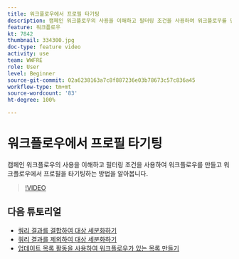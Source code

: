 ```yaml
---
title: 워크플로우에서 프로필 타기팅
description: 캠페인 워크플로우의 사용을 이해하고 필터링 조건을 사용하여 워크플로우를 만들고 워크플로우에서 프로필을 타기팅하는 방법을 알아봅니다.
feature: 워크플로우
kt: 7842
thumbnail: 334300.jpg
doc-type: feature video
activity: use
team: WWFRE
role: User
level: Beginner
source-git-commit: 02a6238163a7c8f887236e03b78673c57c836a45
workflow-type: tm+mt
source-wordcount: '83'
ht-degree: 100%

---
```


# 워크플로우에서 프로필 타기팅

캠페인 워크플로우의 사용을 이해하고 필터링 조건을 사용하여 워크플로우를 만들고 워크플로우에서 프로필을 타기팅하는 방법을 알아봅니다.

>[!VIDEO](https://video.tv.adobe.com/v/334300?quality=12)

## 다음 튜토리얼

* [쿼리 결과를 결합하여 대상 세분화하기](/help/process-management/refine-targets-by-combining-query-results.md)
* [쿼리 결과를 제외하여 대상 세분화하기](/help/process-management/refine-targets-by-excluding-query-results.md)
* [업데이트 목록 활동을 사용하여 워크플로우가 있는 목록 만들기](/help/process-management/use-the-update-list-activity.md)
